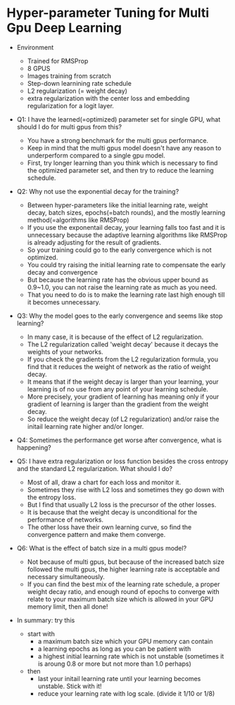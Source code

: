 # Hyper-parameter Tuning for Multi Gpu Deep Learning

- Environment
  - Trained for RMSProp
  - 8 GPUS
  - Images training from scratch
  - Step-down learnining rate schedule
  - L2 regularization (= weight decay)
  - extra regularization with the center loss and embedding regularization for a logit layer.
  
- Q1: I have the learned(=optimized) parameter set for single GPU, what should I do for multi gpus from this?
  - You have a strong benchmark for the multi gpus performance.
  - Keep in mind that the multi gpus model doesn't have any reason to underperform compared to a single gpu model.
  - First, try longer learning than you think which is necessary to find the optimized parameter set, and then try to reduce the learning schedule.
 
- Q2: Why not use the exponential decay for the training?
  - Between hyper-parameters like the initial learning rate, weight decay, batch sizes, epochs(=batch rounds), and the mostly learning method(=algorithms like RMSProp) 
  - If you use the exponentail decay, your learning falls too fast and it is unnecessary because the adaptive learning algorithms like RMSProp is already adjusting for the result of gradients.
  - So your training could go to the early convergence which is not optimized.
  - You could try raising the initial learning rate to compensate the early decay and convergence
  - But because the learning rate has the obvious upper bound as 0.9~1.0, you can not raise the learning rate as much as you need.
  - That you need to do is to make the learning rate last high enough till it becomes unnecessary.
  
- Q3: Why the model goes to the early convergence and seems like stop learning?
  - In many case, it is because of the effect of L2 regularization.
  - The L2 regularization called 'weight decay' because it decays the weights of your networks.
  - If you check the gradients from the L2 regularization formula, you find that it reduces the weight of network as the ratio of weight decay.
  - It means that if the weight decay is larger than your learning, your learning is of no use from any point of your learning schedule.
  - More precisely, your gradient of learning has meaning only if your gradient of learning is larger than the gradient from the weight decay.
  - So reduce the weight decay (of L2 regularization) and/or raise the initail learning rate higher and/or longer.

- Q4: Sometimes the performance get worse after convergence, what is happening?

- Q5: I have extra regularization or loss function besides the cross entropy and the standard L2 regularization. What should I do?
  - Most of all, draw a chart for each loss and monitor it.
  - Sometimes they rise with L2 loss and sometimes they go down with the entropy loss.
  - But I find that usually L2 loss is the precursor of the other losses.
  - It is because that the weight decay is unconditional for the performance of networks.
  - The other loss have their own learning curve, so find the convergence pattern and make them converge.
  
- Q6: What is the effect of batch size in a multi gpus model?
  - Not because of multi gpus, but because of the increased batch size followed the multi gpus, the higher learning rate is acceptable and necessary simultaneously.
  - If you can find the best mix of the learning rate schedule, a proper weight decay ratio, and enough round of epochs to converge with relate to your maximum batch size which is allowed in your GPU memory limit, then all done! 
  
- In summary: try this
  - start with 
     - a maximum batch size which your GPU memory can contain
     - a learning epochs as long as you can be patient with
     - a highest initial learning rate which is not unstable (sometimes it is aroung 0.8 or more but not more than 1.0 perhaps)
  - then
     - last your initail learning rate until your learning becomes unstable. Stick with it! 
     - reduce your learning rate with log scale. (divide it 1/10 or 1/8)
